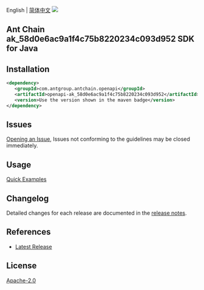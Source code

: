 English | [简体中文](README-CN.md)
![](https://aliyunsdk-pages.alicdn.com/icons/AlibabaCloud.svg)

## Ant Chain ak_58d0e6ac9a1f4c75b8220234c093d952 SDK for Java

## Installation

```xml
<dependency>
   <groupId>com.antgroup.antchain.openapi</groupId>
   <artifactId>openapi-ak_58d0e6ac9a1f4c75b8220234c093d952</artifactId>
   <version>Use the version shown in the maven badge</version>
</dependency>
```

## Issues
[Opening an Issue](https://github.com/alipay/antchain-openapi-prod-sdk/issues/new), Issues not conforming to the guidelines may be closed immediately.

## Usage
[Quick Examples](https://github.com/alipay/antchain-openapi-prod-sdk/blob/master/docs/0-Examples-EN.md#quick-examples)

## Changelog
Detailed changes for each release are documented in the [release notes](./ChangeLog.txt).

## References
* [Latest Release](https://github.com/alipay/antchain-openapi-prod-sdk/)

## License
[Apache-2.0](http://www.apache.org/licenses/LICENSE-2.0)
